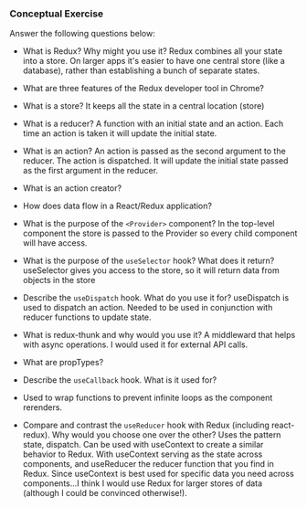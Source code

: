 ### Conceptual Exercise

Answer the following questions below:

- What is Redux? Why might you use it?
  Redux combines all your state into a store.  On larger apps it's easier to have one central store (like a database), rather than
  establishing a bunch of separate states.

- What are three features of the Redux developer tool in Chrome?
  

- What is a store?
  It keeps all the state in a central location (store)

- What is a reducer?
  A function with an initial state and an action.  Each time an action is taken it will update the initial state.

- What is an action?
    An action is passed as the second argument to the reducer.  The action is dispatched.  It will update the initial state passed as the first argument in the reducer. 
- What is an action creator?

- How does data flow in a React/Redux application?

- What is the purpose of the `<Provider>` component?
    In the top-level component the store is passed to the Provider so every child component will have access.
- What is the purpose of the `useSelector` hook? What does it return?
  useSelector gives you access to the store, so it will return data from objects in the store 

- Describe the `useDispatch` hook. What do you use it for?
  useDispatch is used to dispatch an action.  Needed to be used in conjunction with reducer functions to update state.

- What is redux-thunk and why would you use it?
  A middleward that helps with async operations.  I would used it for external API calls.

- What are propTypes?

- Describe the `useCallback` hook.  What is it used for?
- Used to wrap functions to prevent infinite loops as the component rerenders.

- Compare and contrast the `useReducer` hook with Redux (including react-redux).  Why would you choose one over the other?
     Uses the pattern state, dispatch.  Can be used with useContext to create a similar behavior to Redux.  With useContext serving as the state across components, and useReducer the reducer function that you find in Redux.  Since useContext is best used for specific data you need across components...I think I would use Redux for larger stores of data (although I could be convinced otherwise!).   